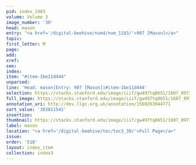 ```yaml
---
pid: index_2403
volume: Volume 3
image_number: '30'
head: mason
entry: "<a href='/digital-beehive/num4/num_1183/'>907 [Mason]</a>"
topic:
first_letter: M
page:
add:
xref:
see:
index:
item: "#item-1be11d444"
unparsed:
line: 'Head: mason|Entry: 907 [Mason]|#item-1be11d444'
selection: https://stacks.stanford.edu/image/iiif/gw497tq8651/1607_0973/408,1541,382,117/full/0/default.jpg
full_image: https://stacks.stanford.edu/image/iiif/gw497tq8651/1607_0973/full/full/0/default.jpg
annotation_uri: http://dev.llgc.org.uk/annotation/1560263944771
sort_value: '303011541'
insertion:
thumbnail: https://stacks.stanford.edu/image/iiif/gw497tq8651/1607_0973/408,1541,382,117/150,/0/default.jpg
label: mason
location: "<a href='/digital-beehive/toc/toc3_30/'>Full Page</a>"
issue:
order: '518'
layout: index_item
collection: index3
---
```

